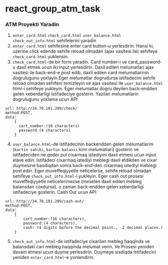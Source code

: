 # react_group_atm_task
### ATM Proyekti Yaradin
1. `enter_card.html` `check_card.html` `user_balance.html` `check_out_info.html` sehifelerini yaradin
2. `enter_card.html` sehifesine enter card button-u yerlesdirin. Hansi ki, uzerine click edende sehife reload olmadan (ajax vasitesi ile) sehifeye `check_card.html` yuklensin.
3. `check_card.html`-de bir form yaradin. Card number-i ve card_password-u daxil etmek ucun iki input yerlesdirin. Daxil edilen melumatlari ajax vasitesi ile back-end-e post edib, daxil edilen card melumatlarinin dogrulugunu yoxlayin.Eger melumatlar dogrudursa istifadecini sehife reload olmadan sehifeni temizleyin  ve ajax vasitesi ile `user_balance.html` html-i sehifeye yukleyin. Eger melumatlar dogru deyilen back-endden gelen xeberdarligi istifadeciye gosterin.
Yazilan melumatlarin dogrulugunu yoxlama ucun API
``` 
url: http://34.70.181.209/check/
method:POST,
data: 
    {     
      cart_number:(16 characters)
      password:(4 characters)
    }
```
4. `user_balance.html`-de istifadecinin backendden gelen melumatlarini (`kartin sahibi`, `kartin balansi` kimi melumatlari) gosterin ve istifadeciden ne qeder pul cixarmaq istediyini daxil etmesi ucun input elave edin. Istifadeci cixarmaq istediyi meblegi daxil etdikden ve cixar duymesine basdiqdan sonra back-end-den cixarmaq istediyi meblegi post edin. Eger muveffeqiyyetle neticelerse, sehife reload olmadan sehifeye `check_out_info.html`-i yukleyin. Eger cash out prosesi muveffeqiyyetle neticelenmezse (meselen daxil edilen mebleg balansdan coxdursa), o zaman back-endden gelen xeberdarligi istifadeciye gosterin.
Cash Out ucun API
```
url: http://34.70.181.209/cash-out/
method:POST,
data: 
    {
        cart_number:(16 characters),
        password:(4 characters),
        cash: (4 digits before the decimal point.,  2 decimal places.)
    }
```
5. `check_out_info.html`-de istifadeciye cixarilan mebleg haqqinda ve balansdaki cari mebleg haqqinda melumat verin. Ve Prosesi yeniden davam etmesi ucun duyme yerlesdirin. Duymeye sixdiqda istifadecini yeniden `enter_card.html`-e yonlendirin.
